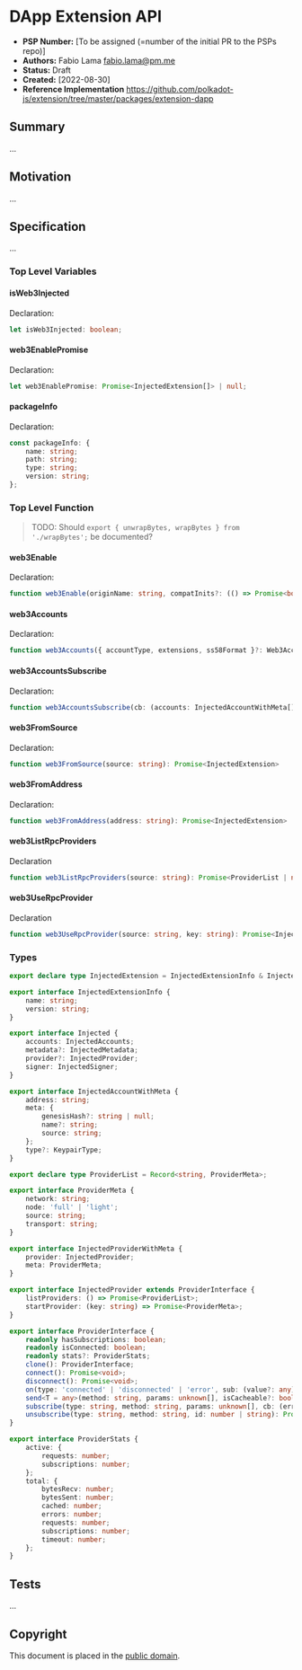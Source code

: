 # DApp Extension API

- **PSP Number:** [To be assigned (=number of the initial PR to the PSPs repo)]
- **Authors:** Fabio Lama <fabio.lama@pm.me>
- **Status:** Draft
- **Created:** [2022-08-30]
- **Reference Implementation** https://github.com/polkadot-js/extension/tree/master/packages/extension-dapp

## Summary

...

## Motivation

...

## Specification

...

### Top Level Variables

#### isWeb3Injected

Declaration:

```typescript
let isWeb3Injected: boolean;
```

#### web3EnablePromise

Declaration:

```typescript
let web3EnablePromise: Promise<InjectedExtension[]> | null;
```

#### packageInfo

Declaration:

```typescript
const packageInfo: {
    name: string;
    path: string;
    type: string;
    version: string;
};
```

### Top Level Function

> TODO: Should `export { unwrapBytes, wrapBytes } from './wrapBytes';` be documented?

#### web3Enable

Declaration:

```typescript
function web3Enable(originName: string, compatInits?: (() => Promise<boolean>)[]): Promise<InjectedExtension[]>
```

#### web3Accounts

Declaration:

```typescript
function web3Accounts({ accountType, extensions, ss58Format }?: Web3AccountsOptions): Promise<InjectedAccountWithMeta[]>
```

#### web3AccountsSubscribe

Declaration:

```typescript
function web3AccountsSubscribe(cb: (accounts: InjectedAccountWithMeta[]) => void | Promise<void>, { extensions, ss58Format }?: Web3AccountsOptions): Promise<Unsubcall>
```

#### web3FromSource

Declaration:

```typescript
function web3FromSource(source: string): Promise<InjectedExtension>
```

#### web3FromAddress

Declaration:

```typescript
function web3FromAddress(address: string): Promise<InjectedExtension>
```

#### web3ListRpcProviders

Declaration

```typescript
function web3ListRpcProviders(source: string): Promise<ProviderList | null>
```

#### web3UseRpcProvider

Declaration

```typescript
function web3UseRpcProvider(source: string, key: string): Promise<InjectedProviderWithMeta>
```

### Types

```typescript
export declare type InjectedExtension = InjectedExtensionInfo & Injected;

export interface InjectedExtensionInfo {
    name: string;
    version: string;
}

export interface Injected {
    accounts: InjectedAccounts;
    metadata?: InjectedMetadata;
    provider?: InjectedProvider;
    signer: InjectedSigner;
}
```

```typescript
export interface InjectedAccountWithMeta {
    address: string;
    meta: {
        genesisHash?: string | null;
        name?: string;
        source: string;
    };
    type?: KeypairType;
}
```

```typescript
export declare type ProviderList = Record<string, ProviderMeta>;

export interface ProviderMeta {
    network: string;
    node: 'full' | 'light';
    source: string;
    transport: string;
}
```

```typescript
export interface InjectedProviderWithMeta {
    provider: InjectedProvider;
    meta: ProviderMeta;
}

export interface InjectedProvider extends ProviderInterface {
    listProviders: () => Promise<ProviderList>;
    startProvider: (key: string) => Promise<ProviderMeta>;
}

export interface ProviderInterface {
    readonly hasSubscriptions: boolean;
    readonly isConnected: boolean;
    readonly stats?: ProviderStats;
    clone(): ProviderInterface;
    connect(): Promise<void>;
    disconnect(): Promise<void>;
    on(type: 'connected' | 'disconnected' | 'error', sub: (value?: any) => any): () => void;
    send<T = any>(method: string, params: unknown[], isCacheable?: boolean): Promise<T>;
    subscribe(type: string, method: string, params: unknown[], cb: (error: Error | null, result: any) => void): Promise<number | string>;
    unsubscribe(type: string, method: string, id: number | string): Promise<boolean>;
}

export interface ProviderStats {
    active: {
        requests: number;
        subscriptions: number;
    };
    total: {
        bytesRecv: number;
        bytesSent: number;
        cached: number;
        errors: number;
        requests: number;
        subscriptions: number;
        timeout: number;
    };
}
```

## Tests

...

## Copyright

This document is placed in the [public domain](https://creativecommons.org/publicdomain/zero/1.0/).
